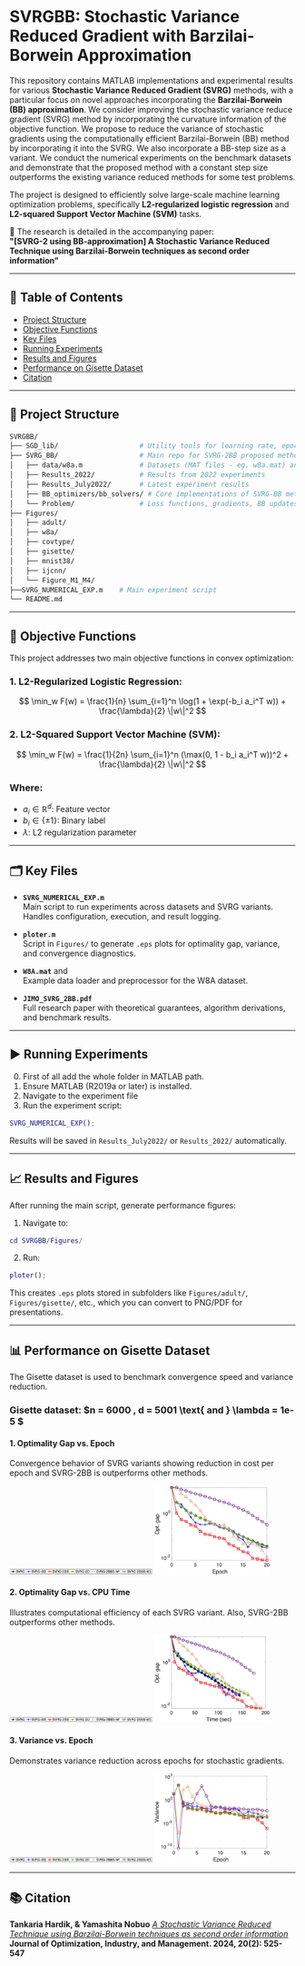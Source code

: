 
# SVRGBB: Stochastic Variance Reduced Gradient with Barzilai-Borwein Approximation

This repository contains MATLAB implementations and experimental results for various **Stochastic Variance Reduced Gradient (SVRG)** methods, with a particular focus on novel approaches incorporating the **Barzilai-Borwein (BB) approximation**. We consider improving the stochastic variance reduce gradient (SVRG) method by incorporating the curvature information of the objective function. We propose to reduce the variance of stochastic gradients using the computationally efficient Barzilai-Borwein (BB) method by incorporating it into the SVRG. We also incorporate a BB-step size as a variant. We conduct the numerical experiments on the benchmark datasets and demonstrate that the proposed method with a constant step size outperforms the existing variance reduced methods for some test problems.

The project is designed to efficiently solve large-scale machine learning optimization problems, specifically **L2-regularized logistic regression** and **L2-squared Support Vector Machine (SVM)** tasks.

📄 The research is detailed in the accompanying paper:  
**"[SVRG-2 using BB-approximation] A Stochastic Variance Reduced Technique using Barzilai-Borwein techniques as second order information"**

---

## 📂 Table of Contents
- [Project Structure](#project-structure)
- [Objective Functions](#objective-functions)
- [Key Files](#key-files)
- [Running Experiments](#running-experiments)
- [Results and Figures](#results-and-figures)
- [Performance on Gisette Dataset](#performance-on-gisette-dataset)
- [Citation](#citation)

---

## 📁 Project Structure

```bash
SVRGBB/
├── SGD_lib/                    # Utility tools for learning rate, epochs, etc.
├── SVRG_BB/                    # Main repo for SVRG-2BB proposed method
│   ├── data/w8a.m              # Datasets (MAT files - eg. w8a.mat) and data loaders(w8a.m)
│   ├── Results_2022/           # Results from 2022 experiments
│   ├── Results_July2022/       # Latest experiment results
│   ├── BB_optimizers/bb_solvers/ # Core implementations of SVRG-BB methods
│   └── Problem/                # Loss functions, gradients, BB updates
├── Figures/
│   ├── adult/
│   ├── w8a/
│   ├── covtype/
│   ├── gisette/
│   ├── mnist38/
│   ├── ijcnn/
│   └── Figure_M1_M4/
├──SVRG_NUMERICAL_EXP.m    # Main experiment script
└── README.md
```

---

## 🧮 Objective Functions

This project addresses two main objective functions in convex optimization:

### 1. L2-Regularized Logistic Regression:

$$
\min_w F(w) = \frac{1}{n} \sum_{i=1}^n \log(1 + \exp(-b_i a_i^T w)) + \frac{\lambda}{2} \|w\|^2
$$

### 2. L2-Squared Support Vector Machine (SVM):

$$
\min_w F(w) = \frac{1}{2n} \sum_{i=1}^n (\max(0, 1 - b_i a_i^T w))^2 + \frac{\lambda}{2} \|w\|^2
$$

### Where:
* $a_i \in \mathbb{R}^d$: Feature vector
* $b_i \in \{ \pm 1 \}$: Binary label
* $\lambda$: L2 regularization parameter

---

## 🗂️ Key Files

- **`SVRG_NUMERICAL_EXP.m`**  
  Main script to run experiments across datasets and SVRG variants. Handles configuration, execution, and result logging.

- **`ploter.m`**  
  Script in `Figures/` to generate `.eps` plots for optimality gap, variance, and convergence diagnostics.

- **`W8A.mat`** and  
  Example data loader and preprocessor for the W8A dataset.

- **`JIMO_SVRG_2BB.pdf`**  
  Full research paper with theoretical guarantees, algorithm derivations, and benchmark results.

---

## ▶️ Running Experiments
0. First of all add the whole folder in MATLAB path.
1. Ensure MATLAB (R2019a or later) is installed.
2. Navigate to the experiment file
3. Run the experiment script:

```matlab
SVRG_NUMERICAL_EXP();
```

Results will be saved in `Results_July2022/` or `Results_2022/` automatically.

---

## 📈 Results and Figures

After running the main script, generate performance figures:

1. Navigate to:

```matlab
cd SVRGBB/Figures/
```

2. Run:

```matlab
ploter();
```

This creates `.eps` plots stored in subfolders like `Figures/adult/`, `Figures/gisette/`, etc., which you can convert to PNG/PDF for presentations.

---

## 📊 Performance on Gisette Dataset

The Gisette dataset is used to benchmark convergence speed and variance reduction.

### Gisette dataset: $n = 6000 , d = 5001 \text{ and } \lambda = 1e-5 $

#### 1. Optimality Gap vs. Epoch
Convergence behavior of SVRG variants showing reduction in cost per epoch and SVRG-2BB is outperforms other methods.

<!--[Legend](Figures/Legend.png) -->
<img src="Figures/Legend.png" width="50%">
<img src="Figures/Gisette-1.0e-05-Opt_Epoch.png" width="40%">

#### 2. Optimality Gap vs. CPU Time
Illustrates computational efficiency of each SVRG variant. Also, SVRG-2BB outperforms other methods.

<img src="Figures/Legend.png" width="50%">
<img src="Figures/Gisette-1.0e-05-Opt_Time.png" width="40%">


#### 3. Variance vs. Epoch
Demonstrates variance reduction across epochs for stochastic gradients.

<img src="Figures/Legend.png" width="50%">
<img src="Figures/Gisette-1.0e-05-Var_Epoch.png" width="40%">

---

## 📚 Citation

**Tankaria Hardik, & Yamashita Nobuo**
*[A Stochastic Variance Reduced Technique using Barzilai-Borwein techniques as second order information](https://www.aimsciences.org/article/doi/10.3934/jimo.2023089)*  
**Journal of Optimization, Industry, and Management. 2024, 20(2): 525-547**
